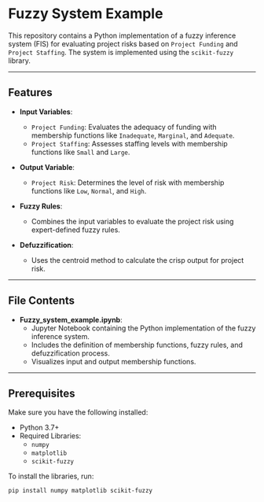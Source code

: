 # Fuzzy System Example

This repository contains a Python implementation of a fuzzy inference system (FIS) for evaluating project risks based on `Project Funding` and `Project Staffing`. The system is implemented using the `scikit-fuzzy` library.

---

## Features

- **Input Variables**:
  - `Project Funding`: Evaluates the adequacy of funding with membership functions like `Inadequate`, `Marginal`, and `Adequate`.
  - `Project Staffing`: Assesses staffing levels with membership functions like `Small` and `Large`.

- **Output Variable**:
  - `Project Risk`: Determines the level of risk with membership functions like `Low`, `Normal`, and `High`.

- **Fuzzy Rules**:
  - Combines the input variables to evaluate the project risk using expert-defined fuzzy rules.

- **Defuzzification**:
  - Uses the centroid method to calculate the crisp output for project risk.

---

## File Contents

- **Fuzzy_system_example.ipynb**:
  - Jupyter Notebook containing the Python implementation of the fuzzy inference system.
  - Includes the definition of membership functions, fuzzy rules, and defuzzification process.
  - Visualizes input and output membership functions.

---

## Prerequisites

Make sure you have the following installed:

- Python 3.7+
- Required Libraries:
  - `numpy`
  - `matplotlib`
  - `scikit-fuzzy`

To install the libraries, run:
```bash
pip install numpy matplotlib scikit-fuzzy
